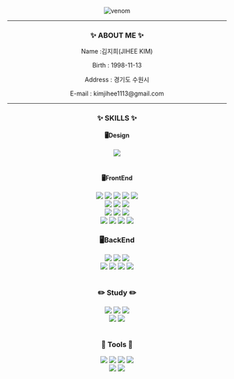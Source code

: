 <div align="center">

![venom](https://capsule-render.vercel.app/api?type=venom&height=200&text=Welcome%20JIHEE%20Git&fontSize=70&color=0:8871e5,100:b678c4&stroke=b678c4&fontAlignY=50)


<!--
**JIHEE-Princess98/JIHEE-Princess98** is a ✨ _special_ ✨ repository because its `README.md` (this file) appears on your GitHub profile.

Here are some ideas to get you started:

- 🔭 I’m currently working on ...
- 🌱 I’m currently learning ...
- 👯 I’m looking to collaborate on ...
- 🤔 I’m looking for help with ...
- 💬 Ask me about ...
- 📫 How to reach me: ...
- 😄 Pronouns: ...
- ⚡ Fun fact: ...
-->
</div>

<hr/>
<h3 align="center">✨ ABOUT ME ✨</h3>
<p align="center"> Name :김지희(JIHEE KIM) </p>
<p align="center"> Birth : 1998-11-13 </p>
<p align="center"> Address : 경기도 수원시 </p>
<p align="center"> E-mail : kimjihee1113@gmail.com </p>

<hr/>
<h3 align="center">✨ SKILLS ✨</h3>

<h4 align="center">🖥️Design</h4>
<div align="center">
   <img src="https://img.shields.io/badge/Photoshop-20232a.svg?style=for-the-badge&logo=adobephotoshop&logoColor=#31A8FF" />
</div>
<h1></h1>

<h4 align="center"> 🖥️FrontEnd </h4>
<div align="center">
   <img src="https://img.shields.io/badge/react.js-20232a.svg?style=for-the-badge&logo=react&logoColor=61DAFB" />
   <img src="https://img.shields.io/badge/recoil-20232a.svg?style=for-the-badge&logo=recoil&logoColor=#3578E5" />
   <img src="https://img.shields.io/badge/react.query-20232a.svg?style=for-the-badge&logo=reactquery&logoColor=#FF4154" />
   <img src="https://img.shields.io/badge/context-20232a.svg?style=for-the-badge&logo=reactrouter&logoColor=61DAFB" />
   <img src="https://img.shields.io/badge/MUI-20232a.svg?style=for-the-badge&logo=mui&logoColor=#007FFF" />
</div>
<div align="center">
    <img src="https://img.shields.io/badge/Vue.js-20232a.svg?style=for-the-badge&logo=vuedotjs&logoColor=#4FC08D" />
   <img src="https://img.shields.io/badge/pinia.js-20232a.svg?style=for-the-badge&logo=pinia&logoColor=61DAFB" />
    <img src="https://img.shields.io/badge/vuetify.js-20232a.svg?style=for-the-badge&logo=vuetify&logoColor=#1867C0" />
</div>
<div align="center">
  <img src="https://img.shields.io/badge/Html5-20232a.svg?style=for-the-badge&logo=html5&logoColor=#E34F26" />
  <img src="https://img.shields.io/badge/Css3-20232a.svg?style=for-the-badge&logo=css3&logoColor=#1572B6" />
   <img src="https://img.shields.io/badge/javascript-20232a.svg?style=for-the-badge&logo=javascript&logoColor=#F7DF1E" />
</div>
<div align="center">
  <img src="https://img.shields.io/badge/axios-20232a.svg?style=for-the-badge&logo=axios&logoColor=#5A29E4" />
  <img src="https://img.shields.io/badge/fetch-20232a.svg?style=for-the-badge&logo=fetch&logoColor=61DAFB" />
   <img src="https://img.shields.io/badge/npm-20232a.svg?style=for-the-badge&logo=npm&logoColor=#CB3837" />
  <img src="https://img.shields.io/badge/yarn-20232a.svg?style=for-the-badge&logo=yarn&logoColor=#2C8EBB" />
</div>


<h3 align="center"> 🖥️BackEnd </h3>
<div align="center">
   <img src="https://img.shields.io/badge/Node.js-20232a.svg?style=for-the-badge&logo=nodedotjs&logoColor=#5FA04E" />
   <img src="https://img.shields.io/badge/Express.js-20232a.svg?style=for-the-badge&logo=express&logoColor=#000000" />
   <img src="https://img.shields.io/badge/SpringBoot-20232a.svg?style=for-the-badge&logo=spring&logoColor=#6DB33F" />
</div>
<div align="center">
    <img src="https://img.shields.io/badge/RESTAPI-20232a.svg?style=for-the-badge&logo=restapi&logoColor=61DAFB" />
    <img src="https://img.shields.io/badge/Mybatis-20232a.svg?style=for-the-badge&logo=mybatis&logoColor=61DAFB" />
    <img src="https://img.shields.io/badge/postgresql-20232a.svg?style=for-the-badge&logo=postgresql&logoColor=#4169E1" />
    <img src="https://img.shields.io/badge/mysql-20232a.svg?style=for-the-badge&logo=mysql&logoColor=#4479A1" />
</div>

<h1></h1>

<h3 align="center"> ✏️ Study ✏️ </h3>
<div align="center">
    <img src="https://img.shields.io/badge/next.js-20232a.svg?style=for-the-badge&logo=nextdotjs&logoColor=#000000" />
    <img src="https://img.shields.io/badge/Redux-20232a.svg?style=for-the-badge&logo=redux&logoColor=#764ABC" />
    <img src="https://img.shields.io/badge/Vuex-20232a.svg?style=for-the-badge&logo=vuex&logoColor=#4FC08D" />
</div>
<div align="center">
     <img src="https://img.shields.io/badge/electron-20232a.svg?style=for-the-badge&logo=electron&logoColor=#47848F" />
    <img src="https://img.shields.io/badge/aws-20232a.svg?style=for-the-badge&logo=awslambda&logoColor=#FF9900" />
</div>

<h1></h1>

<h3 align="center"> 🔧 Tools 🔧 </h3>
<div align="center">
    <img src="https://img.shields.io/badge/Git-20232a.svg?style=for-the-badge&logo=git&logoColor=#F05032" />
     <img src="https://img.shields.io/badge/GitHub-20232a.svg?style=for-the-badge&logo=github&logoColor=#181717" />
    <img src="https://img.shields.io/badge/GitLab-20232a.svg?style=for-the-badge&logo=gitlab&logoColor=#FC6D26" />
    <img src="https://img.shields.io/badge/PostMan-20232a.svg?style=for-the-badge&logo=postman&logoColor=#FF6C37" />
</div>



<div align="center">
   <img src="https://img.shields.io/badge/Pm2-20232a.svg?style=for-the-badge&logo=pm2&logoColor=#2B037A" />
   <img src="https://img.shields.io/badge/Ubuntu-20232a.svg?style=for-the-badge&logo=ubuntu&logoColor=#E95420" />
</div>



